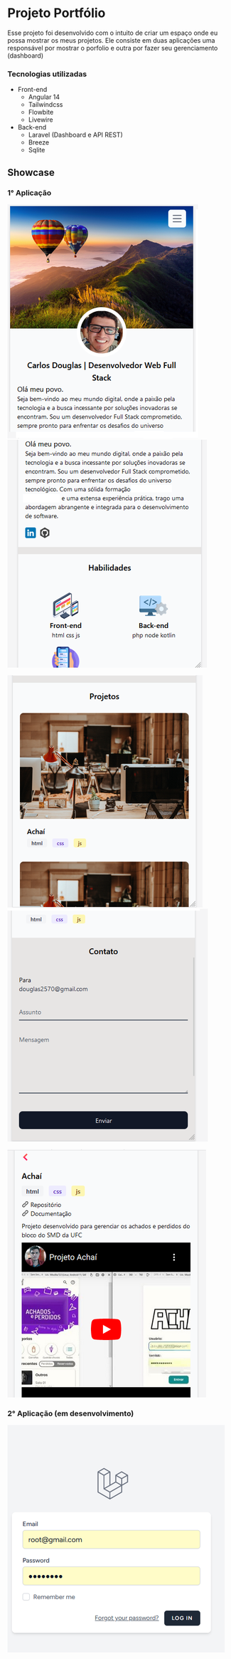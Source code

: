 # Projeto Portfólio

Esse projeto foi desenvolvido com o intuito de criar um espaço onde eu possa mostrar os meus projetos. Ele consiste em duas aplicações uma responsável por mostrar o porfolio e outra por fazer seu gerenciamento (dashboard)


### Tecnologias utilizadas
* Front-end
    * Angular 14
    * Tailwindcss
    * Flowbite
    * Livewire
* Back-end    
    * Laravel (Dashboard e API REST)
    * Breeze
    * Sqlite       


## Showcase
### 1° Aplicação
![Alt text](00-1.png) ![Alt text](01-2.png)

![Alt text](02-2.png) ![Alt text](03.png)

![Alt text](04-1.png)

### 2° Aplicação (em desenvolvimento)

![Alt text](05.png)
